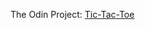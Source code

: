 The Odin Project: [Tic-Tac-Toe](https://www.theodinproject.com/lessons/node-path-javascript-tic-tac-toe)
